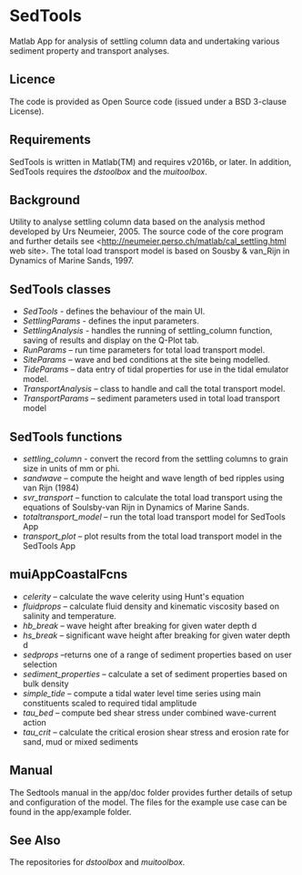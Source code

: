 # SedTools
Matlab App for analysis of settling column data and undertaking various sediment property and transport analyses.

## Licence
The code is provided as Open Source code (issued under a BSD 3-clause License).

## Requirements
SedTools is written in Matlab(TM) and requires v2016b, or later. In addition, SedTools requires the _dstoolbox_ and the _muitoolbox_.

## Background
Utility to analyse settling column data based on the analysis method developed by Urs Neumeier, 2005. The source code of the core program and further details see <http://neumeier.perso.ch/matlab/cal_settling.html web site>. The total load transport model is based on Sousby & van_Rijn in Dynamics of Marine Sands, 1997.

## SedTools classes
* *SedTools* - defines the behaviour of the main UI.
* *SettlingParams* - defines the input parameters.
* *SettlingAnalysis* - handles the running of settling_column function, saving of results and display on the Q-Plot tab.
* *RunParams* – run time parameters for total load transport model.
* *SiteParams* – wave and bed conditions at the site being modelled.
* *TideParams* – data entry of tidal properties for use in the tidal emulator model.
* *TransportAnalysis* – class to handle and call the total transport model.
* *TransportParams* – sediment parameters used in total load transport model

## SedTools functions
* *settling_column* - convert the record from the settling columns to grain size in units of mm or phi.
* *sandwave* – compute the height and wave length of bed ripples using van Rijn (1984)
* *svr_transport* – function to calculate the total load transport using the equations of Soulsby-van Rijn in Dynamics of Marine Sands.
* *totaltransport_model* – run the total load transport model for SedTools App
* *transport_plot* –  plot results from the total load transport model in the SedTools App

## muiAppCoastalFcns
* *celerity* – calculate the wave celerity using Hunt's equation
* *fluidprops* – calculate fluid density and kinematic viscosity based on salinity and temperature.
* *hb_break* – wave height after breaking for given water depth d
* *hs_break* – significant wave height after breaking for given water depth d
* *sedprops* –returns one of a range of sediment properties based on user selection 
* *sediment_properties* – calculate a set of sediment properties based on bulk density
* *simple_tide* – compute a tidal water level time series using main constituents scaled to required tidal amplitude  
* *tau_bed* – compute bed shear stress under combined wave-current action
* *tau_crit* – calculate the critical erosion shear stress and erosion rate for sand, mud or mixed sediments

## Manual
The Sedtools manual in the app/doc folder provides further details of setup and configuration of the model. The files for the example use case can be found in the app/example folder. 

## See Also
The repositories for _dstoolbox_ and _muitoolbox_.